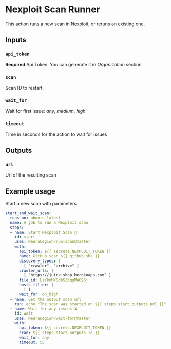# Nexploit Scan Runner

This action runs a new scan in Nexploit, or reruns an existing one.

## Inputs

### `api_token`

**Required** Api Token. You can generate it in *Organization* section

### `scan`

Scan ID to restart.

### `wait_for`

Wait for first issue: *any*, *medium*, *high*

### `timeout`

Time in seconds for the action to wait for issues

## Outputs

### `url`

Url of the resulting scan

## Example usage

Start a new scan with parameters

```yml
start_and_wait_scan:
  runs-on: ubuntu-latest
  name: A job to run a Nexploit scan
  steps:
  - name: Start Nexploit Scan 🏁
    id: start
    uses: NeuraLegion/run-scan@master
    with:
      api_token: ${{ secrets.NEXPLOIT_TOKEN }}
      name: GitHub scan ${{ github.sha }}
      discovery_types: |
        [ "crawler", "archive" ]
      crawler_urls: |
        [ "https://juice-shop.herokuapp.com" ]
      file_id: LiYknMYSdbSZbqgMaC9Sj
      hosts_filter: |
        [ ]
      wait_for: on_high
  - name: Get the output scan url
    run: echo "The scan was started on ${{ steps.start.outputs.url }}"
  - name: Wait for any issues ⏳
    id: wait
    uses: NeuraLegion/wait-for@master
    with:
      api_token: ${{ secrets.NEXPLOIT_TOKEN }}
      scan: ${{ steps.start.outputs.id }}
      wait_for: any
      timeout: 55
```
